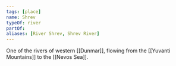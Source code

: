 ```yaml
---
tags: [place]
name: Shrev
typeOf: river
partOf:
aliases: [River Shrev, Shrev River]
---
```


One of the rivers of western [[Dunmar]], flowing from the [[Yuvanti Mountains]] to the [[Nevos Sea]].

